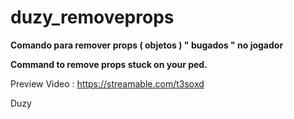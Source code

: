 # duzy_removeprops


**Comando para remover props ( objetos ) " bugados " no jogador**

**Command to remove props stuck on your ped.**

Preview Video : https://streamable.com/t3soxd


Duzy

